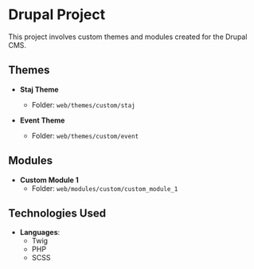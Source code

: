 # Drupal Project

This project involves custom themes and modules created for the Drupal CMS.

## Themes
- **Staj Theme**
  - Folder: `web/themes/custom/staj`
  
- **Event Theme**
  - Folder: `web/themes/custom/event`

## Modules
- **Custom Module 1**
  - Folder: `web/modules/custom/custom_module_1`

## Technologies Used
- **Languages**: 
  - Twig
  - PHP
  - SCSS


